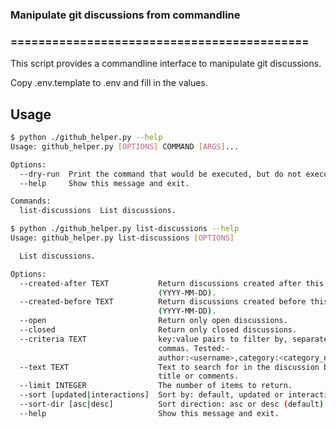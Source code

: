 ### Manipulate git discussions from commandline
### ===========================================

This script provides a commandline interface to manipulate git discussions.

Copy .env.template to .env and fill in the values.

## Usage

```bash
$ python ./github_helper.py --help
Usage: github_helper.py [OPTIONS] COMMAND [ARGS]...

Options:
  --dry-run  Print the command that would be executed, but do not execute it.
  --help     Show this message and exit.

Commands:
  list-discussions  List discussions.
```

```bash
$ python ./github_helper.py list-discussions --help
Usage: github_helper.py list-discussions [OPTIONS]

  List discussions.

Options:
  --created-after TEXT           Return discussions created after this date
                                 (YYYY-MM-DD).
  --created-before TEXT          Return discussions created before this date
                                 (YYYY-MM-DD).
  --open                         Return only open discussions.
  --closed                       Return only closed discussions.
  --criteria TEXT                key:value pairs to filter by, separated by
                                 commas. Tested:-
                                 author:<username>,category:<category_name>
  --text TEXT                    Text to search for in the discussion body,
                                 title or comments.
  --limit INTEGER                The number of items to return.
  --sort [updated|interactions]  Sort by: default, updated or interactions.
  --sort-dir [asc|desc]          Sort direction: asc or desc (default).
  --help                         Show this message and exit.
  ```

